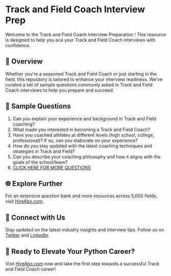 # Track and Field Coach Interview Prep

Welcome to the Track and Field Coach Interview Preparation ! This resource is designed to help you ace your Track and Field Coach interviews with confidence.

## 🚀 Overview

Whether you're a seasoned Track and Field Coach or just starting in the field, this repository is tailored to enhance your interview readiness. We've curated a set of sample questions commonly asked in Track and Field Coach interviews to help you prepare and succeed.

## 📝 Sample Questions

1. Can you explain your experience and background in Track and Field coaching?
2. What made you interested in becoming a Track and Field Coach?
3. Have you coached athletes at different levels (high school, college, professional)? If so, can you elaborate on your experience?
4. How do you stay updated with the latest coaching techniques and strategies in Track and Field?
5. Can you describe your coaching philosophy and how it aligns with the goals of the school/team?
6. [CLICK HERE FOR MORE QUESTIONS](https://hireabo.com/job/15_0_13/Track%20and%20Field%20Coach)

## 🌐 Explore Further

For an extensive question bank and more resources across 5,000 fields, visit [HireAbo.com](https://www.hireabo.com).

## 📱 Connect with Us

Stay updated on the latest industry insights and interview tips. Follow us on [Twitter](https://twitter.com/hireabo) and [LinkedIn](https://www.linkedin.com/in/hire-abo-3609972a8/).

## 🚀 Ready to Elevate Your Python Career?

Visit [HireAbo.com](https://www.hireabo.com) now and take the first step towards a successful Track and Field Coach career!